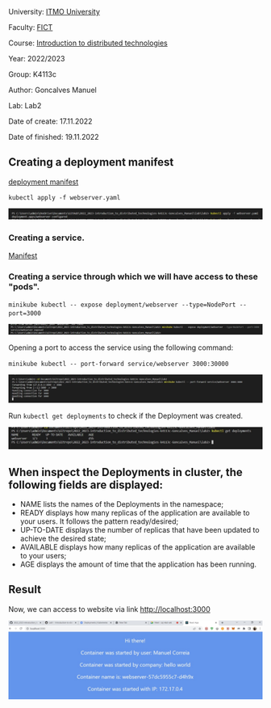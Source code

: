 University: [ITMO University](https://itmo.ru/ru/)

Faculty: [FICT](https://fict.itmo.ru)

Course: [Introduction to distributed technologies](https://github.com/itmo-ict-faculty/introduction-to-distributed-technologies)

Year: 2022/2023

Group: K4113c

Author: Goncalves Manuel

Lab: Lab2

Date of create: 17.11.2022

Date of finished: 19.11.2022

## Creating a deployment manifest
[deployment manifest](https://github.com/ManuelCorreia97/2022_2023-introduction_to_distributed_technologies-k4113c-Goncalves_Manuel/blob/main/lab2/webserver.yaml)
```
kubectl apply -f webserver.yaml
```
![Image text](image_2022-11-17_20-02-12.png)

### Creating a service.
[Manifest](https://github.com/ManuelCorreia97/2022_2023-introduction_to_distributed_technologies-k4113c-Goncalves_Manuel/blob/main/lab2/webserver1.yaml)

### Creating a service through which we will have access to these "pods".

`minikube kubectl -- expose deployment/webserver --type=NodePort --port=3000`

![Image text](image_2022-11-19_16-26-43.png)

Opening a port to access the service using the following command:

`minikube kubectl -- port-forward service/webserver 3000:30000`

![Image text](photo_2022-11-19_16-37-49.jpg)

Run `kubectl get deployments` to check if the Deployment was created.

![Image text](photo_2022-11-19_17-03-38.jpg)

## When inspect the Deployments in cluster, the following fields are displayed:
* NAME lists the names of the Deployments in the namespace;
* READY displays how many replicas of the application are available to your users. It follows the pattern ready/desired;
* UP-TO-DATE displays the number of replicas that have been updated to achieve the desired state;
* AVAILABLE displays how many replicas of the application are available to your users;
* AGE displays the amount of time that the application has been running.

## Result 
Now, we can access to website via link [http://localhost:3000](http://localhost:3000/)

![Image text](photo_2022-11-19_16-32-06.jpg)

